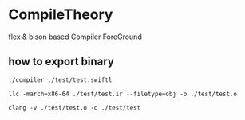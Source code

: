 # CompileTheory
 flex & bison based Compiler ForeGround

## how to export binary

```
./compiler ./test/test.swiftl

llc -march=x86-64 ./test/test.ir --filetype=obj -o ./test/test.o

clang -v ./test/test.o -o ./test/test

```